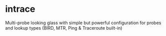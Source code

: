 # intrace
Multi-probe looking glass with simple but powerful configuration for probes and lookup types (BIRD, MTR, Ping &amp; Traceroute built-in)
